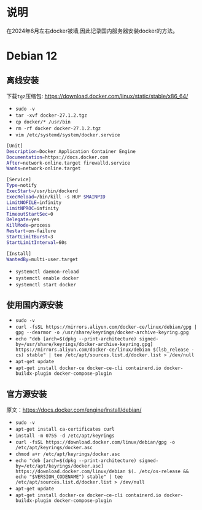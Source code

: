 # 说明

在2024年6月左右docker被墙,因此记录国内服务器安装docker的方法。

# Debian 12

## 离线安装

下载`tgz`压缩包: https://download.docker.com/linux/static/stable/x86_64/

 - `sudo -v`
 - `tar -xvf docker-27.1.2.tgz`
 - `cp docker/* /usr/bin`
 - `rm -rf docker docker-27.1.2.tgz`
 - `vim /etc/systemd/system/docker.service`

```bash
[Unit]
Description=Docker Application Container Engine
Documentation=https://docs.docker.com
After=network-online.target firewalld.service
Wants=network-online.target

[Service]
Type=notify
ExecStart=/usr/bin/dockerd
ExecReload=/bin/kill -s HUP $MAINPID
LimitNOFILE=infinity
LimitNPROC=infinity
TimeoutStartSec=0
Delegate=yes
KillMode=process
Restart=on-failure
StartLimitBurst=3
StartLimitInterval=60s

[Install]
WantedBy=multi-user.target
```

 - `systemctl daemon-reload`
 - `systemctl enable docker`
 - `systemctl start docker`

## 使用国内源安装

 - `sudo -v`
 - `curl -fsSL https://mirrors.aliyun.com/docker-ce/linux/debian/gpg | gpg --dearmor -o /usr/share/keyrings/docker-archive-keyring.gpg`
 - `echo "deb [arch=$(dpkg --print-architecture) signed-by=/usr/share/keyrings/docker-archive-keyring.gpg] https://mirrors.aliyun.com/docker-ce/linux/debian $(lsb_release -cs) stable" | tee /etc/apt/sources.list.d/docker.list > /dev/null`
 - `apt-get update`
 - `apt-get install docker-ce docker-ce-cli containerd.io docker-buildx-plugin docker-compose-plugin`


## 官方源安装

原文：https://docs.docker.com/engine/install/debian/

 - `sudo -v`
 - `apt-get install ca-certificates curl`
 - `install -m 0755 -d /etc/apt/keyrings`
 - `curl -fsSL https://download.docker.com/linux/debian/gpg -o /etc/apt/keyrings/docker.asc`
 - `chmod a+r /etc/apt/keyrings/docker.asc`
 - `echo "deb [arch=$(dpkg --print-architecture) signed-by=/etc/apt/keyrings/docker.asc] https://download.docker.com/linux/debian $(. /etc/os-release && echo "$VERSION_CODENAME") stable" | tee /etc/apt/sources.list.d/docker.list > /dev/null`
 - `apt-get update`
 - `apt-get install docker-ce docker-ce-cli containerd.io docker-buildx-plugin docker-compose-plugin`

